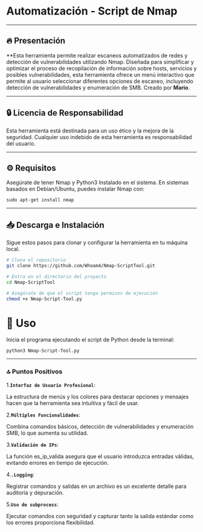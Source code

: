 # Automatización  - Script de Nmap

--------------------------------------------------------

## 🔥 Presentación

**Esta herramienta permite realizar escaneos automatizados de redes y detección de vulnerabilidades utilizando Nmap. Diseñada para simplificar y optimizar el proceso de recopilación de información sobre hosts, servicios y posibles vulnerabilidades, esta herramienta ofrece un menú interactivo que permite al usuario seleccionar diferentes opciones de escaneo, incluyendo detección de vulnerabilidades y enumeración de SMB. Creado por **Mario**.

---

## 🔒 Licencia de Responsabilidad

Esta herramienta está destinada para un uso ético y la mejora de la seguridad. Cualquier uso indebido de esta herramienta es responsabilidad del usuario.

---

## ⚙️ Requisitos 

Asegúrate de tener Nmap y Python3 Instalado en el sistema. En sistemas basados en Debian/Ubuntu, puedes instalar Nmap con:
 
```sudo apt-get install nmap```

---

## 📥 Descarga e Instalación

Sigue estos pasos para clonar y configurar la herramienta en tu máquina local.

```bash
# Clona el repositorio
git clone https://github.com/Whoam4/Nmap-ScriptTool.git

# Entra en el directorio del proyecto
cd Nmap-ScriptTool 

# Asegúrate de que el script tenga permisos de ejecución
chmod +x Nmap-Script-Tool.py
```
# 🚀 Uso

Inicia el programa ejecutando el script de Python desde la terminal:

``` python3 Nmap-Script-Tool.py ```


---
### 🔝​ Puntos Positivos

1.**`Interfaz de Usuario Profesional`**:

La estructura de menús y los colores para destacar opciones y mensajes hacen que la herramienta sea intuitiva y fácil de usar.

2.**`Múltiples Funcionalidades`**:

Combina comandos básicos, detección de vulnerabilidades y enumeración SMB, lo que aumenta su utilidad.

3.**`Validación de IPs`**:

La función es_ip_valida asegura que el usuario introduzca entradas válidas, evitando errores en tiempo de ejecución.

4.**`.Logging`**:

Registrar comandos y salidas en un archivo es un excelente detalle para auditoría y depuración.

5.**`Uso de subprocess`**:

Ejecutar comandos con seguridad y capturar tanto la salida estándar como los errores proporciona flexibilidad.

